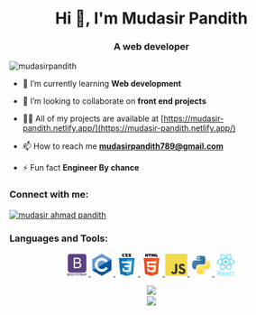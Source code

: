 






<h1 align="center">Hi 👋, I'm Mudasir Pandith</h1>
<h3 align="center">A  web developer</h3>

<p align="left"> <img src="https://komarev.com/ghpvc/?username=mudasirpandith&label=Profile%20views&color=0e75b6&style=flat" alt="mudasirpandith" /> </p>

- 🌱 I’m currently learning **Web development**

- 👯 I’m looking to collaborate on **front end projects**

- 👨‍💻 All of my projects are available at [https://mudasir-pandith.netlify.app/](https://mudasir-pandith.netlify.app/)

- 📫 How to reach me **mudasirpandith789@gmail.com**


- ⚡ Fun fact **Engineer By chance**

<h3 align="left">Connect with me:</h3>
<p align="left">
<a href="https://linkedin.com/in/mudasir ahmad pandith" target="blank"><img align="center" src="https://raw.githubusercontent.com/rahuldkjain/github-profile-readme-generator/master/src/images/icons/Social/linked-in-alt.svg" alt="mudasir ahmad pandith" height="20" width="30" /></a>
</p>

<h3 align="left">Languages and Tools:</h3>
<p align="center"> 
  <a padding="60" href="#"> <img src="https://raw.githubusercontent.com/devicons/devicon/master/icons/bootstrap/bootstrap-plain-wordmark.svg" alt="bootstrap" width="40" height="40"/> </a> 
  <a href="#"> <img src="https://raw.githubusercontent.com/devicons/devicon/master/icons/c/c-original.svg" alt="c" width="40" height="40"/> </a>
  <a href="#"> <img src="https://raw.githubusercontent.com/devicons/devicon/master/icons/css3/css3-original-wordmark.svg" alt="css3" width="40" height="40"/> </a> 
  <a href="#"> <img src="https://raw.githubusercontent.com/devicons/devicon/master/icons/html5/html5-original-wordmark.svg" alt="html5" width="40" height="40"/> </a> 
  <a href="#"> <img src="https://raw.githubusercontent.com/devicons/devicon/master/icons/javascript/javascript-original.svg" alt="javascript" width="40" height="40"/> </a> 
  <a href="#"> <img src="https://raw.githubusercontent.com/devicons/devicon/master/icons/python/python-original.svg" alt="python" width="40" height="40"/> </a> 
  <a href="#"> <img src="https://raw.githubusercontent.com/devicons/devicon/master/icons/react/react-original-wordmark.svg" alt="react" width="40" height="40"/> </a> 

</p>

<p align="center">
<img  src="https://github-readme-stats.vercel.app/api?username=mudasirpandith&&show_icons=true&title_color=000&icon_color=FF449F&text_color=000&bg_color=FFF5B7" />
</br>
<img  src="https://github-readme-stats.vercel.app/api/top-langs/?username=mudasirpandith&&show_icons=true&title_color=000&icon_color=FF449F&text_color=000&bg_color=FFF5B7" />
</p>
